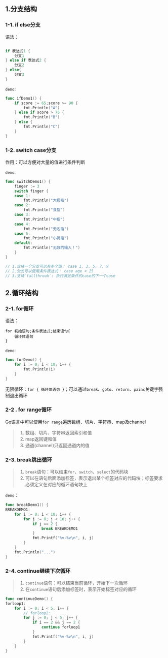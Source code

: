 ## 1.分支结构

### 1-1. if else分支

语法：

```go

if 表达式1 {
    分支1
} else if 表达式2 {
    分支2
} else{
    分支3
}
```

`demo`:

```go
func ifDemo1() {
    if score := 65;score >= 90 {
		fmt.Println("A")
	} else if score > 75 {
		fmt.Println("B")
	} else {
		fmt.Println("C")
	}
}
```

### 1-2. switch case分支

作用：可以方便对大量的值进行条件判断

`demo`:

```go
func switchDemo1() {
	finger := 3
	switch finger {
	case 1:
		fmt.Println("大拇指")
	case 2:
		fmt.Println("食指")
	case 3:
		fmt.Println("中指")
	case 4:
		fmt.Println("无名指")
	case 5:
		fmt.Println("小拇指")
	default:
		fmt.Println("无效的输入！")
	}
}

// 1.支持一个分支可以有多个值： case 1, 3, 5, 7, 9
// 2.分支可以使用条件表达式： case age < 25
// 3.支持`fallthrouh`: 执行满足条件的case的下一个case
```

## 2.循环结构

### 2-1. for循环

语法：

```
for 初始语句;条件表达式;结束语句{
    循环体语句
}
```

`demo`:

```go
func forDemo() {
	for i := 0; i < 10; i++ {
		fmt.Println(i)
	}
}
```

无限循环：`for { 循环体语句 }`；可以通过`break`、`goto`、`return`、`painc`关键字强制退出循环

### 2-2 . for range循环

Go语言中可以使用`for range`遍历数组、切片、字符串、map及channel

> 1. 数组、切片、字符串返回索引和值
> 2. map返回键和值
> 3. 通道(channel)只返回通道内的值

###  2-3. break跳出循环

> 1. `break`语句：可以结束`for`、`switch`、`select`的代码块
> 2. 可以在语句后面添加标签，表示退出某个标签对应的代码块；标签要求必须定义在对应的循环语句块上

`demo`：

```go
func breakDemo1() {
BREAKDEMO1:
	for i := 0; i < 10; i++ {
		for j := 0; j < 10; j++ {
			if j == 2 {
				break BREAKDEMO1
			}
			fmt.Printf("%v-%v\n", i, j)
		}
	}
	fmt.Println("...")
}
```

### 2-4. continue继续下次循环

> 1. `continue`语句：可以结束当前循环，开始下一次循环
> 2. 在`continue`语句后添加标签时，表示开始标签对应的循环

```go
func continueDemo() {
forloop1:
	for i := 0; i < 5; i++ {
		// forloop2:
		for j := 0; j < 5; j++ {
			if i == 2 && j == 2 {
				continue forloop1
			}
			fmt.Printf("%v-%v\n", i, j)
		}
	}
}
```